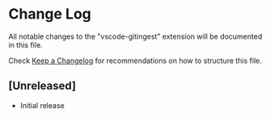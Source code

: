 # Change Log

All notable changes to the "vscode-gitingest" extension will be documented in this file.

Check [Keep a Changelog](http://keepachangelog.com/) for recommendations on how to structure this file.

## [Unreleased]

- Initial release